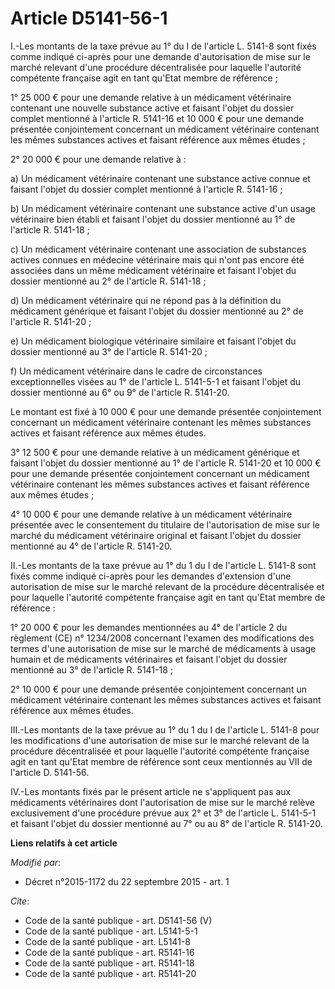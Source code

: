 # Article D5141-56-1

I.-Les montants de la taxe prévue au 1° du I de l'article L. 5141-8 sont fixés comme indiqué ci-après pour une demande
d'autorisation de mise sur le marché relevant d'une procédure décentralisée pour laquelle l'autorité compétente française
agit en tant qu'Etat membre de référence ; 

1° 25 000 € pour une demande relative à un médicament vétérinaire contenant une nouvelle substance active et faisant l'objet
du dossier complet mentionné à l'article R. 5141-16 et 10 000 € pour une demande présentée conjointement concernant un
médicament vétérinaire contenant les mêmes substances actives et faisant référence aux mêmes études ; 

2° 20 000 € pour une demande relative à : 

a) Un médicament vétérinaire contenant une substance active connue et faisant l'objet du dossier complet mentionné à
l'article R. 5141-16 ; 

b) Un médicament vétérinaire contenant une substance active d'un usage vétérinaire bien établi et faisant l'objet du dossier
mentionné au 1° de l'article R. 5141-18 ; 

c) Un médicament vétérinaire contenant une association de substances actives connues en médecine vétérinaire mais qui n'ont
pas encore été associées dans un même médicament vétérinaire et faisant l'objet du dossier mentionné au 2° de l'article R.
5141-18 ; 

d) Un médicament vétérinaire qui ne répond pas à la définition du médicament générique et faisant l'objet du dossier
mentionné au 2° de l'article R. 5141-20 ; 

e) Un médicament biologique vétérinaire similaire et faisant l'objet du dossier mentionné au 3° de l'article R. 5141-20 ; 

f) Un médicament vétérinaire dans le cadre de circonstances exceptionnelles visées au 1° de l'article L. 5141-5-1 et faisant
l'objet du dossier mentionné au 6° ou 9° de l'article R. 5141-20. 

Le montant est fixé à 10 000 € pour une demande présentée conjointement concernant un médicament vétérinaire contenant les
mêmes substances actives et faisant référence aux mêmes études. 

3° 12 500 € pour une demande relative à un médicament générique et faisant l'objet du dossier mentionné au 1° de l'article R.
5141-20 et 10 000 € pour une demande présentée conjointement concernant un médicament vétérinaire contenant les mêmes
substances actives et faisant référence aux mêmes études ; 

4° 10 000 € pour une demande relative à un médicament vétérinaire présentée avec le consentement du titulaire de
l'autorisation de mise sur le marché du médicament vétérinaire original et faisant l'objet du dossier mentionné au 4° de
l'article R. 5141-20. 

II.-Les montants de la taxe prévue au 1° du 1 du I de l'article L. 5141-8 sont fixés comme indiqué ci-après pour les demandes
d'extension d'une autorisation de mise sur le marché relevant de la procédure décentralisée et pour laquelle l'autorité
compétente française agit en tant qu'Etat membre de référence : 

1° 20 000 € pour les demandes mentionnées au 4° de l'article 2 du règlement (CE) n° 1234/2008 concernant l'examen des
modifications des termes d'une autorisation de mise sur le marché de médicaments à usage humain et de médicaments
vétérinaires et faisant l'objet du dossier mentionné au 3° de l'article R. 5141-18 ; 

2° 10 000 € pour une demande présentée conjointement concernant un médicament vétérinaire contenant les mêmes substances
actives et faisant référence aux mêmes études. 

III.-Les montants de la taxe prévue au 1° du 1 du I de l'article L. 5141-8 pour les modifications d'une autorisation de mise
sur le marché relevant de la procédure décentralisée et pour laquelle l'autorité compétente française agit en tant qu'Etat
membre de référence sont ceux mentionnés au VII de l'article D. 5141-56. 

IV.-Les montants fixés par le présent article ne s'appliquent pas aux médicaments vétérinaires dont l'autorisation de mise
sur le marché relève exclusivement d'une procédure prévue aux 2° et 3° de l'article L. 5141-5-1 et faisant l'objet du dossier
mentionné au 7° ou au 8° de l'article R. 5141-20.

**Liens relatifs à cet article**

_Modifié par_:

  - Décret n°2015-1172 du 22 septembre 2015 - art. 1

_Cite_:

  - Code de la santé publique - art. D5141-56 (V)
  - Code de la santé publique - art. L5141-5-1
  - Code de la santé publique - art. L5141-8
  - Code de la santé publique - art. R5141-16
  - Code de la santé publique - art. R5141-18
  - Code de la santé publique - art. R5141-20
